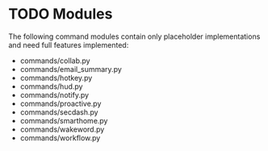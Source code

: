 # TODO Modules

The following command modules contain only placeholder implementations and need full features implemented:

- commands/collab.py
- commands/email_summary.py
- commands/hotkey.py
- commands/hud.py
- commands/notify.py
- commands/proactive.py
- commands/secdash.py
- commands/smarthome.py
- commands/wakeword.py
- commands/workflow.py
